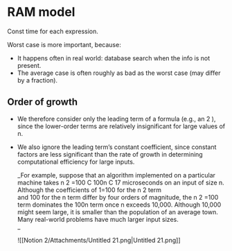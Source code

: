 # RAM model

Const time for each expression.

Worst case is more important, because:

- It happens often in real world: database search when the info is not present.
- The average case is often roughly as bad as the worst case (may differ by a fraction).

## Order of growth

- We therefore consider only the leading term of a formula (e.g., an 2 ), since the lower-order terms are relatively insignificant for large values of n.
- We also ignore the leading term’s constant coefficient, since constant factors are less significant than the rate of growth in determining computational efficiency for large inputs.
    
    _For example, suppose that an algorithm implemented on a particular machine takes n 2 =100 C 100n C 17 microseconds on an input of size n. Although the coefficients of 1=100 for the n 2 term  
    and 100 for the n term differ by four orders of magnitude, the n 2 =100 term dominates the 100n term once n exceeds 10,000. Although 10,000 might seem large, it is smaller than the population of an average town. Many real-world problems have much larger input sizes.  
    _
    
    ![[Notion 2/Attachments/Untitled 21.png|Untitled 21.png]]